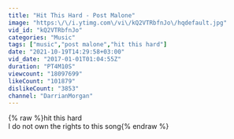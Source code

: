```yaml
---
title: "Hit This Hard - Post Malone"
image: "https:\/\/i.ytimg.com\/vi\/kQ2VTRbfnJo\/hqdefault.jpg"
vid_id: "kQ2VTRbfnJo"
categories: "Music"
tags: ["music","post malone","hit this hard"]
date: "2021-10-19T14:29:58+03:00"
vid_date: "2017-01-01T01:04:55Z"
duration: "PT4M10S"
viewcount: "18097699"
likeCount: "101879"
dislikeCount: "3853"
channel: "DarrianMorgan"
---
```

{% raw %}hit this hard<br />I do not own the rights to this song{% endraw %}
